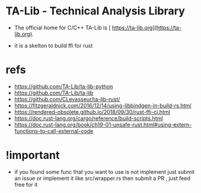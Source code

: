 # TA-Lib - Technical Analysis Library

- The official home for C/C++ TA-Lib is [ https://ta-lib.org](https://ta-lib.org).

- it is a skelton to build ffi for rust

# refs

- https://github.com/TA-Lib/ta-lib-python
- https://github.com/TA-Lib/ta-lib
- https://github.com/CLevasseur/ta-lib-rust/
- https://fitzgeraldnick.com/2016/12/14/using-libbindgen-in-build-rs.html
- https://rendered-obsolete.github.io/2018/09/30/rust-ffi-ci.html
- https://doc.rust-lang.org/cargo/reference/build-scripts.html
- https://doc.rust-lang.org/book/ch19-01-unsafe-rust.html#using-extern-functions-to-call-external-code

# !important

- if you found some func that you want to use is not implement just submit an issue or implement it like src/wrapper.rs then submit a PR , just feed free for it
